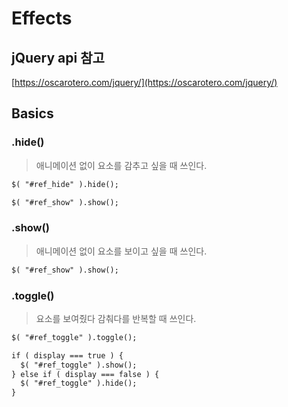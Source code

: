 # Effects

## jQuery api 참고
[https://oscarotero.com/jquery/](https://oscarotero.com/jquery/)

## Basics
### .hide()
> 애니메이션 없이 요소를 감추고 싶을 때 쓰인다.
```md
$( "#ref_hide" ).hide();
```
```md
$( "#ref_show" ).show();
```
### .show()
> 애니메이션 없이 요소를 보이고 싶을 때 쓰인다.
```md
$( "#ref_show" ).show();
```
### .toggle()
> 요소를 보여줬다 감춰다를 반복할 때 쓰인다.
```md
$( "#ref_toggle" ).toggle();
```
```md
if ( display === true ) {
  $( "#ref_toggle" ).show();
} else if ( display === false ) {
  $( "#ref_toggle" ).hide();
}
```
